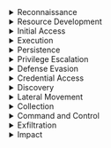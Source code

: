 <details><summary>Reconnaissance</summary>
  
---

<details><summary>T1595 – Active Scanning</summary>

<br>

1. High-volume connection attempts (port scanning)

```spl
index=bro sourcetype=corelight_conn
| stats dc(id.resp_p) as ports_scanned, count by id.orig_h
| where ports_scanned > 50 AND count > 100
```

2. Many TCP SYNs with no responses (S0 state)

```spl
index=bro sourcetype=corelight_conn
| where proto="tcp" AND state="S0"
| stats count by id.orig_h, id.resp_h
| where count > 20
```

3. Zeek notices for scanning behavior

```spl
index=bro sourcetype=corelight_notice
| search note="SCAN::Port_Scan"
| stats count by src
```

</details>

<details><summary>T1593 – Search Open Technical Databases (OSINT)</summary>

<br>

1. Outbound DNS queries to OSINT sites

```spl
index=bro sourcetype=corelight_dns
| search query IN ("*.whois.com", "*.shodan.io", "*.censys.io")
| stats count by orig_h, query
```

2. HTTP requests to recon tools

```spl
index=bro sourcetype=corelight_http
| search host IN ("shodan.io", "censys.io", "intelx.io")
| stats count by id.orig_h, host, uri
```

3. SSL connections to public certificate search sites

```spl
index=bro sourcetype=corelight_ssl
| search server_name IN ("*.crt.sh", "*.censys.io")
| stats count by id.orig_h, server_name
```

</details>

<details><summary>T1592 – Gather Victim Host Information</summary>

<br>

1. SMB enumeration of shares or host info

```spl
index=bro sourcetype=corelight_smb
| search smb_cmd="SMB::TREE_CONNECT" OR smb_cmd="SMB::QUERY_INFORMATION"
| stats count by id.orig_h, id.resp_h, smb_cmd
```

2. RPC or WMI behavior (port 135)

```spl
index=bro sourcetype=corelight_conn
| where id.resp_p=135 AND proto="tcp"
| stats count by id.orig_h, id.resp_h
```

3. Kerberos TGS requests to many systems

```spl
index=bro sourcetype=corelight_kerberos
| where request_type="TGS_REQ"
| stats dc(id.resp_h) as host_count by id.orig_h
| where host_count > 5
```

</details>

<details><summary>T1598 – Gather Victim Network Information</summary>

<br>

1. ICMP echo requests (ping sweep)

```spl
index=bro sourcetype=corelight_icmp
| where icmp_type=8
| stats count by id.orig_h, id.resp_h
| where count > 20
```

2. Unusual DNS query types (ANY, TXT)

```spl
index=bro sourcetype=corelight_dns
| where qtype_name IN ("TXT", "ANY")
| stats count by orig_h, query, qtype_name
```

3. Access to infrastructure ports (SNMP, Syslog, Telnet)

```spl
index=bro sourcetype=corelight_conn
| where id.resp_p IN (161, 162, 514, 23)
| stats count by id.orig_h, id.resp_h, id.resp_p
```
</details>
</details>

<details><summary>Resource Development</summary>
  
---

><details><summary>T1584 - Compromise Infrastructure</summary>
>
><br>
>
>1. Multiple Domains Resolve to the same IP.
>```spl
>index=central_summary source=summary_dns_with_answers 
>| stats dc(query) as domain_count by answer 
>| where domain_count > 10 
>```
>2. Rare JA3 and JA3S TLS Fingerprints
>```spl
>index=central_summary source=summary_ssl 
>| stats count by ja3, ja3s, dest_ip 
>| where count < 5 
>```
>3. Unusual HTTP Hosts or Repeating POSTS Requests
>```spl
>index=bro sourcetype=corelight_http 
>| search method=POST 
>| stats count by src_ip, dest_ip, host_header, uri, user_agent 
>| where count > 20 
>```
>4. High Volume, Long-Lived Peer-to-Peer Connections
>```spl
>index=bro sourcetype=corelight_conn 
>| search duration > 300 
>| stats count by src_ip, dest_ip, duration, service 
>| where count > 20 
>```
></details>
</details>

<details><summary>Initial Access</summary>
  
---

<details><summary><strong>T1190 – Exploit Public-Facing Application</strong></summary>

<br>

1. **HTTP 500–599 Errors on External Apps**

```spl
index=bro sourcetype=corelight_http
| where status>=500 AND status<600
| stats count by id.orig_h, uri, status
| sort -count
```

2. **Suspicious POST Requests to Unknown URIs**

```spl
index=bro sourcetype=corelight_http method=POST
| where uri!="*" AND uri!="/"
| stats count by id.orig_h, uri
| where count > 20
```

3. **High Data POSTs to External Apps**

```spl
index=bro sourcetype=corelight_http method=POST
| stats sum(resp_body_len) as data_sent count by id.orig_h, uri
| where data_sent>1000000
```
</details>

<details><summary><strong>T1078 – Valid Accounts</strong></summary>

<br>

1. **Successful Logins via RDP**

```spl
index=bro sourcetype=corelight_rdp
| stats count, avg(duration) as avg_duration by id.orig_h, id.resp_h
| where count > 0
```

2. **Successful SSH Connections**

```spl
index=bro sourcetype=corelight_ssh auth_success=true
| stats count by id.orig_h, id.resp_h
```

3. **SMB Logins Without Failures**

```spl
index=bro sourcetype=corelight_smb smb_cmd="SMB::SESSION_SETUP" smb_status="SUCCESS"
| stats count by id.orig_h, id.resp_h, user
```
</details>

<details><summary><strong>T1566 – Phishing</strong></summary>

<br>

1. **HTTP/S Download of Executable Attachments**

```spl
index=bro sourcetype=corelight_http
| search uri IN ("*.exe","*.scr","*.vbs","*.zip")
| stats count by id.orig_h, uri
```

2. **Email Attachment URLs (If SMTP Logging Exists)**

```spl
index=bro sourcetype=corelight_smtp
| search uri IN ("*.exe","*.zip","*.scr")
| stats count by id.orig_h, uri
```

3. **Suspicious HTTP POST to Rare Domains**

```spl
index=bro sourcetype=corelight_http method=POST
| stats dc(uri) as uri_count by id.orig_h, dest
| where uri_count=1 AND dest!="trusted.domain"
```
</details>

<details><summary><strong>T1199 – Trusted Relationship</strong></summary>

<br>

1. **Inbound VPN-Like UDP Traffic**

```spl
index=bro sourcetype=corelight_conn
| where proto="udp" AND id.resp_p IN (1194, 500, 4500)
| stats sum(orig_bytes) as bytes count by id.orig_h, id.resp_h
| where count>0
```

2. **External TLS Sessions Into Perimeter**

```spl
index=bro sourcetype=corelight_ssl
| where id.orig_h NOT IN ("10.0.0.0/8", "192.168.0.0/16", "172.16.0.0/12")
| stats count by id.orig_h, id.resp_h, server_name
```

3. **Inbound RDP From External Networks**

```spl
index=bro sourcetype=corelight_conn service="rdp"
| where id.orig_h NOT IN ("10.0.0.0/8", "192.168.0.0/16", "172.16.0.0/12")
| stats count by id.orig_h, id.resp_h
```
</details>

<details><summary><strong>T1133 – External Remote Services</strong></summary>

<br>

1. **Inbound RDP Connections from External IPs**

```spl
index=bro sourcetype=corelight_conn
| where service="rdp" AND id.orig_h NOT IN ("10.0.0.0/8","192.168.0.0/16","172.16.0.0/12")
| stats count by id.orig_h, id.resp_h, duration
```

2. **Inbound SSH Sessions from External IPs**

```spl
index=bro sourcetype=corelight_conn
| where service="ssh" AND id.orig_h NOT IN ("10.0.0.0/8","192.168.0.0/16","172.16.0.0/12")
| stats count by id.orig_h, id.resp_h
```

3. **External Access to SMB from Outside**

```spl
index=bro sourcetype=corelight_conn
| where service="smb" AND id.orig_h NOT IN ("10.0.0.0/8","192.168.0.0/16","172.16.0.0/12")
| stats count by id.orig_h, id.resp_h
```

4. **VPN-Like UDP Traffic (e.g., IPsec 500/4500)**

```spl
index=bro sourcetype=corelight_conn
| where proto="udp" AND id.resp_p IN (500,4500)
| stats sum(orig_bytes) as total_bytes, count by id.orig_h, id.resp_h
| where total_bytes > 1000000
```
5. **Remote Admin Ports (22,3389,5985,5986) From External**
```spl
index=bro sourcetype=corelight_conn
| where id.resp_p IN (22,3389,5985,5986)
  AND id.orig_h NOT IN ("10.0.0.0/8","192.168.0.0/16","172.16.0.0/12")
| stats count by id.orig_h, id.resp_h, id.resp_p
```
6. **Long-Lived Connections from External**
```spl
index=bro sourcetype=corelight_conn
| where id.orig_h NOT IN ("10.0.0.0/8","192.168.0.0/16","172.16.0.0/12")
  AND duration > 600
| stats duration, orig_bytes, resp_bytes by id.orig_h, id.resp_h, service
```
</details>
</details>

<details><summary>Execution</summary>
  
---

><details><summary>T1047 - Windows Management Instrumentation</summary>
>  
><br>
>
>- TCP port 135 (RPC/DCOM)
>- High ephemeral port usage after initial bind.
>- Paired host activity (e.g., lateral movement from one internal host to another)
>- Since WMI itself doesn't leave deep footprints in network logs, combining this with host EDR telemetry or Sysmon logs (Event ID 5861) is ideal.
>
>1. Detects RPC/DCOM connections to TCP port 135 — typical of remote WMI execution.
>```spl
>index=bro sourcetype=corelight_conn
>| where id.resp_p=135 AND proto="tcp"
>| stats count, sum(orig_bytes) as bytes_out, sum(resp_bytes) as bytes_in by id.orig_h, id.resp_h
>| sort -count
>```
>
>2. Looks for excessive RPC endpoint usage, which may indicate scripted or automated WMI use.
>```spl
>index=bro sourcetype=corelight_conn
>| where id.resp_p=135 OR id.resp_p=1024 OR id.resp_p=1025 OR id.resp_p > 1024
>| stats count by id.orig_h, id.resp_h, id.resp_p
>| where count > 20
>```
>
>3. Direct detection of known RPC interfaces associated with WMI — if rpc.log is enabled.
>```spl
>index=bro sourcetype=corelight_rpc
>| search ruid IN ("WINMGMT", "WMI", "epmapper")
>| stats count by id.orig_h, id.resp_h, ruid
>```
>
>4. Looks for short-lived, low-data RPC connections — a pattern typical of remote WMI use.
>```spl
>index=bro sourcetype=corelight_conn
>| where id.resp_p=135 AND service!="http" AND service!="ftp"
>| stats count by id.orig_h, id.resp_h, duration, orig_bytes, resp_bytes
>| where duration < 10 AND orig_bytes < 1000 AND resp_bytes < 1000
>```
></details>

</details>

<details><summary>Persistence</summary>
  
---

><details><summary>T1136 - Create Account</summary>
>
><br>
>
>1. Kerberos AS-REQ or TGS-REQ from Previously Unknown Username A newly created domain account may trigger initial Kerberos activity.
>```spl
>index=bro sourcetype=corelight_kerberos
>| stats earliest(_time) as first_seen by client
>| where first_seen >= relative_time(now(), "-1d@d")
>```
>2. LDAP Activity Indicating Account Creation.
>```spl
>index=bro sourcetype=corelight_ldap
>| search query IN ("userPrincipalName", "objectClass=user", "sAMAccountName")
>| stats count by id.orig_h, base_dn, query, result, _time
>```
>3. Suspicious File Access to SAM Hive.
>```spl
>index=bro sourcetype=corelight_smb_files
>| search filename="\\windows\\system32\\config\\sam"
>| stats count by id.orig_h, id.resp_h, filename, action, _time
>```
></details>

><details><summary>T1505 - Server Software Component</summary>
>
><br>
>
>1. Web shells often receive commands via POST.
>```spl
>index=bro sourcetype=corelight_http 
>| search method=POST
>| search uri IN ("*.php*", "*.aspx*", "*.jsp*", "*cmd*", "*eval*", "*shell*")
>| stats count by id.orig_h, id.resp_h, uri, user_agent, method, status_code, _time
>```
>2. Look for indicators in query strings or URIs.
>```spl
>index=bro sourcetype=corelight_http
>| search uri IN ("*cmd=*", "*exec*", "*eval*", "*shell*", "*.php", "*.asp", "*.jsp")
>| stats count by id.orig_h, id.resp_h, uri, user_agent, referrer, status_code, _time
>```
>3. Web shells are often uploaded through file upload features.
>```spl
>index=bro sourcetype=corelight_http 
>| search method=POST uri IN ("*/upload*", "*/admin*", "*/file*", "*.php*", "*.asp*")
>| stats count by id.orig_h, id.resp_h, uri, user_agent, status_code, content_type, _time
>```
>4. Newly Seen Files in Webroot (e.g., .php or .jsp)
>```spl
>index=bro sourcetype=corelight_files 
>| search filename IN ("*.php", "*.jsp", "*.asp", "*.aspx")
>| stats count by id.orig_h, id.resp_h, filename, mime_type, seen_bytes, _time
>```
>5. SMB File Writes to Webroot (If logs available)
>```spl
>index=bro sourcetype=corelight_smb_files 
>| search filename IN ("*.php", "*.asp", "*.jsp") AND action="WRITE"
>| stats count by id.orig_h, id.resp_h, filename, action, _time
>```
>6. Large response sizes from small POSTs (Shell response)
>```spl
>index=bro sourcetype=corelight_http
>| eval ratio=response_body_len/request_body_len 
>| where method="POST" AND ratio > 10
>| stats count by id.orig_h, id.resp_h, uri, user_agent, ratio, _time
>```
></details>
</details>

<details><summary>Privilege Escalation</summary>
  
---

<details><summary>T1548 – Abuse Elevation Control Mechanism</summary>

<br>

1. RPC or DCOM traffic over privileged admin ports

```spl
index=bro sourcetype=corelight_conn
| where id.resp_p IN (135, 445, 5985, 5986)
| stats count by id.orig_h, id.resp_h, id.resp_p
| where count > 10
```

2. RDP sessions combined with admin share access

```spl
index=bro sourcetype=corelight_conn OR sourcetype=corelight_smb
| eval rdp=service="rdp", admin_access=(path IN ("ADMIN$", "C$"))
| stats count by id.orig_h, rdp, admin_access
| where rdp=1 AND admin_access=1
```

3. WMI queries to admin shares or privileged hosts

```spl
index=bro sourcetype=corelight_conn
| where id.resp_p=135 OR service="smb"
| stats count by id.orig_h, id.resp_h, service
| where count > 5
```

</details>

<details><summary>T1055 – Process Injection</summary>

*(Note: network detection here is indirect—watch for tool downloads or RPC commands)*

<br>

1. Tools commonly used for process injection downloaded over HTTP

```spl
index=bro sourcetype=corelight_http
| search uri IN ("*mimikatz*","*powersploit*","*meterpreter*")
| stats count by id.orig_h, uri
```

2. Executable transfers via SMB

```spl
index=bro sourcetype=corelight_files
| search filename IN ("*.exe","*.dll","*.sys")
| stats count by id.orig_h, id.resp_h, filename
```

3. DCOM/RPC sessions with small data transfers (possible remote execution)

```spl
index=bro sourcetype=corelight_conn
| where id.resp_p=135 AND orig_bytes<1000 AND resp_bytes<1000
| stats count by id.orig_h, id.resp_h
```

</details>

<details><summary>T1134 – Access Token Manipulation</summary>

*(Host-level mostly, but monitor network behavior with impersonated sessions)*

<br>

1. New SMB sessions with different user context

```spl
index=bro sourcetype=corelight_smb
| stats dc(user) as distinct_users by id.orig_h, id.resp_h
| where distinct_users > 1
```

2. RDP sessions switching user accounts

```spl
index=bro sourcetype=corelight_rdp
| stats dc(user) as distinct_users by id.orig_h, id.resp_h
| where distinct_users > 1
```

3. Multiple Kerberos ticket requests across services

```spl
index=bro sourcetype=corelight_kerberos
| stats dc(request_type) as ticket_types by id.orig_h
| where ticket_types > 1
```

</details>

<details><summary>T1548.002 – Bypass User Account Control</summary>

*(Network artifacts are weak, but you can monitor related behaviors)*

<br>

1. Download of UAC bypass tools

```spl
index=bro sourcetype=corelight_http
| search uri IN ("*uacme*","*tater*","*elevator*")
| stats count by id.orig_h, uri
```

2. DCOM/RPC with frequent callbacks

```spl
index=bro sourcetype=corelight_conn
| where id.resp_p=135 AND duration < 10
| stats count by id.orig_h, id.resp_h
```

3. SMB access to system folders or admin shares

```spl
index=bro sourcetype=corelight_smb
| search path IN ("C$","ADMIN$")
| stats count by id.orig_h, path
```

</details>

</details>

<details><summary>Defense Evasion</summary>
  
---

><details><summary>T1070 - Indicator Removal</summary>
>  
><br>
>  
>1. Look for file deletion or renaming over SMB shares.
>```spl
>index=bro sourcetype=corelight_files OR sourcetype=corelight_smb_files
>| where action IN ("SMB::DELETE", "SMB::RENAME") OR (seen="F" AND fuid!="-" AND is_orig=true)
>| stats count by id.orig_h, id.resp_h, name, action
>```
>
>2. Look for connections to admin SMB shares, common when scripts or remote access tools are used for cleanup.
>```spl
>index=bro sourcetype=corelight_smb
>| search path IN ("ADMIN$", "C$", "D$", "IPC$")
>| stats count by id.orig_h, id.resp_h, path, user
>```
>
>3. Look for short duration RDP connections. Short bursts of RDP can indicate someone quickly connecting just to clean up.
>```spl
>index=bro sourcetype=corelight_rdp
>| stats count, avg(duration) as avg_duration by id.orig_h, id.resp_h
>| where count > 3 AND avg_duration < 60
>```
>
>4. Detect the downloads of cleanup tools (sdelete, wevtutil, etc.)
>```spl
>index=bro sourcetype=corelight_http
>| search uri IN ("*sdelete*", "*wevtutil*", "*clear_event*", "*wipe*", "*rm.exe*", "*del.exe*")
>| stats count by uri, id.orig_h, id.resp_h, user_agent
>```
>
>5. Detect suspicious SMB file transfers including executables.
>
>```spl
>index=bro sourcetype=corelight_files
>| where mime_type="application/x-dosexec"
>| stats count by id.orig_h, id.resp_h, filename, fuid
>```
>
>6. Find bulk SMB file transfers followed by deletions.
>
>```spl
>index=bro sourcetype=corelight_smb_files
>| stats count(eval(action="SMB::WRITE")) as writes, count(eval(action="SMB::DELETE")) as deletes by id.orig_h, id.resp_h
>| where writes > 10 AND deletes > 5
>```
></details>
>
><details><summary>T1564 - Hide Artifacts</summary>
>  
><br>
>  
>1. Detect unusual Port Usage for Known Protocols.
>```spl
>index=bro sourcetype=corelight_conn
>| eval unusual_port=( (service="http" AND id.resp_p!=80) OR (service="https" AND id.resp_p!=443) )
>| where unusual_port
>| stats count by id.orig_h, id.resp_h, service, id.resp_p
>```
>
>2. Detect suspicious TLS Without SNI (Server Name Indication)
>```spl
>index=bro sourcetype=corelight_ssl
>| where isnull(server_name)
>| stats count by id.orig_h, id.resp_h
>```
>
>3. Detect HTTP with Suspicious User-Agents or Missing Headers
>```spl
>index=bro sourcetype=corelight_http
>| search user_agent="-" OR user_agent="curl*" OR user_agent="python*" OR user_agent="powershell*"
>| stats count by id.orig_h, id.resp_h, user_agent
>```
>
>4. Detect abnormal File Transfers in HTTP with Mismatched MIME Types.
>```spl
>index=bro sourcetype=corelight_http
>| where mime_type!="application/octet-stream" AND uri matches ".exe|.zip|.bin|.dll"
>| stats count by id.orig_h, uri, mime_type
>```
>
>5. Detect covert Channels in DNS (e.g., Data Hidden in Queries).
>```spl
>index=bro sourcetype=corelight_dns
>| where length(query) > 100 OR query matches ".*[0-9a-f]{30,}.*"
>| stats count by id.orig_h, query
>```
>
>6. Detect large Amounts of Encrypted Data Sent Outbound.
>```spl
>index=bro sourcetype=corelight_conn
>| where proto="tcp" AND service IN ("ssl", "https")
>| stats sum(orig_bytes) as sent_bytes by id.orig_h, id.resp_h
>| where sent_bytes > 500000
>```
></details>
</details>

<details><summary>Credential Access</summary>
  
---

><details><summary>T1003 - OS Credential Dumping</summary>
>  
><br>
>
>- Most of these will require host logs for verification.
>1. Detects direct or indirect download of known credential dumping tools via HTTP.
>```spl
>index=bro sourcetype=corelight_http
>| search uri IN ("*mimikatz*", "*procdump*", "*lsass*", "*pwdump*", "*.ps1")
>| stats count by id.orig_h, id.resp_h, uri, user_agent
>```
>
>2. Detect suspicious files transfered via SMB or HTTP. Credential dump files often have .dmp, .bin, or are zipped/encoded.
>```spl
>index=bro sourcetype=corelight_files
>| search filename IN ("*lsass*", "*dump*", "*.dmp", "*.zip", "*.ps1", "*.bin")
>| stats count by id.orig_h, id.resp_h, filename, mime_type
>```
>
>3. Detect dump files being copied or staged for exfil — over 10MB is a red flag.
>```spl
>index=bro sourcetype=corelight_smb_files
>| where action="SMB::WRITE"
>| stats sum(size) as total_bytes, count by id.orig_h, id.resp_h, name
>| where total_bytes > 10000000
>| sort -total_bytes
>```
>
>4. Short, frequent RDP sessions — may be used to quickly run tools like Mimikatz.
>```spl
>index=bro sourcetype=corelight_rdp
>| stats count, avg(duration) as avg_duration by id.orig_h, id.resp_h
>| where count > 3 AND avg_duration < 60
>```
>
>5. Detect dumping SAM/SYSTEM/SECURITY hives remotely may be visible as file access.
>```spl
>index=bro sourcetype=corelight_smb_files
>| search name IN ("*\\system32\\config\\sam", "*\\system32\\config\\system", "*\\config\\security")
>| stats count by id.orig_h, id.resp_h, name
>```
></details>
>
><details><summary>T1110 - Brute Force</summary>
>  
><br>
>  
>1. Detects repeated failed authentication attempts over SMB.
>```spl
>index=bro sourcetype=corelight_smb
>| where smb_cmd="SMB::SESSION_SETUP" AND smb_status!="SUCCESS"
>| stats count by id.orig_h, id.resp_h, user
>| where count > 10
>| sort -count
>```
>
>2. Excessive RDP attempts with short duration may indicate brute-force behavior.
>```spl
>index=bro sourcetype=corelight_rdp
>| stats count, avg(duration) by id.orig_h, id.resp_h
>| where count > 10 AND avg(duration) < 10
>| sort -count
>```
>
>3. Looks for excessive failed SSH logins — common in brute-force scenarios.
>```spl
>index=bro sourcetype=corelight_ssh
>| stats count by id.orig_h, id.resp_h, auth_success
>| where auth_success=false AND count > 10
>```
>
>4. If Corelight's notice.log is enabled, this flags any password guessing or brute-force detections.
>```spl
>index=bro sourcetype=corelight_notice
>| search note IN ("SSH::Password_Guessing", "SMB::Brute_Force", "RDP::Brute_Force")
>| stats count by src, dst, note
>| where count > 5
>```
>5. Identifies a source trying many different hosts — indicative of broad brute-force scanning.
>```spl
>index=bro sourcetype=corelight_conn
>| where service IN ("ssh", "rdp", "smb")
>| stats dc(id.resp_h) as unique_targets, count by id.orig_h
>| where unique_targets > 5 AND count > 20
>```
>6. FTP brute-force is less common today, but still worth monitoring.
>```spl
>index=bro sourcetype=corelight_ftp
>| where reply_code >= 400
>| stats count by id.orig_h, id.resp_h, user
>| where count > 10
>```
></details>

</details>

<details><summary>Discovery</summary>
  
---

><details><summary>T1033 - System Owner & User Discovery</summary>
>
><br>
>
>1. Detect access to SMB IPC$ and ADMIN$ shares (User/Session Probing).
>```spl
>index=bro sourcetype=corelight_smb
>| search path IN ("IPC$", "ADMIN$")
>| stats count by id.orig_h, id.resp_h, path, user
>```
>
>2. WMI queries over RPC (TCP 135) often used to gather system and user info.
>```spl
>index=bro sourcetype=corelight_conn
>| where id.resp_p=135 AND proto="tcp"
>| stats count by id.orig_h, id.resp_h
>| where count > 5
>```
>
>3. Brief RDP logins could be used just to list users/sessions.
>```spl
>index=bro sourcetype=corelight_rdp
>| stats count, avg(duration) as avg_duration by id.orig_h, id.resp_h
>| where count > 3 AND avg_duration < 60
>```
>
>4. Detect kerberos AS-REQ without TGT request (User Probing). Indicates probing for users without actually requesting tickets (Kerberoasting-related discovery).
>```spl
>index=bro sourcetype=corelight_kerberos
>| where request_type="AS_REQ" AND isnull(ticket_id)
>| stats count by id.orig_h, id.resp_h, client, service
>```
>
>5. A single host reaching many others over user-relevant services — may indicate discovery activity.
>```spl
>index=bro sourcetype=corelight_conn
>| where service IN ("smb", "rdp", "rpc")
>| stats dc(id.resp_h) as unique_targets by id.orig_h
>| where unique_targets > 5
>```
></details>
>
><details><summary>T1069 - Permission Groups Discovery</summary>
>
><br>
>
>1. 
>```spl
>index=bro sourcetype=corelight_ldap
>| search base_dn="CN=Users*" OR base_dn="CN=Groups*" OR query IN ("memberOf", "primaryGroupID")
>| stats count by id.orig_h, base_dn, query, result, _time
>```
>2. Suspicious enumeration may cause high volumes of TGS-REQ to services like ldap, cifs, krbtgt, etc.
>```spl
>index=bro sourcetype=corelight_kerberos
>| search service IN ("ldap", "krbtgt", "cifs")
>| stats count by id.orig_h, id.resp_h, client, service, request_type, _time
>```
>3. Common during domain reconnaissance
>```spl
>index=bro sourcetype=corelight_dns 
>| search query IN ("_ldap._tcp.*", "_kerberos._tcp.*", "*dc._msdcs*")
>| stats count by id.orig_h, query, qtype_name, _time
>```
>4. These shares are often accessed during domain enumeration or GPO gathering.
>```spl
>index=bro sourcetype=corelight_smb_mapping
>| search path IN ("\\*\\SYSVOL", "\\*\\NETLOGON")
>| stats count by id.orig_h, id.resp_h, path, share_type, _time
>```
>5. Look for one IP performing a lot of queries.
>```spl
>index=bro sourcetype=corelight_ldap OR sourcetype=corelight_kerberos
>| stats count by id.orig_h, sourcetype, _time
>| where count > 100
>```
>6. Movement of Suspicious Files via SMB
>```spl
>index=zeek sourcetype=zeek_smb_files
>| search filename IN ("\\windows\\system32\\config\\sam", "\\windows\\system32\\config\\system")
>| stats count by id.orig_h, id.resp_h, filename, action, _time
>```
>7. Find High Volume SMB Mapping Commands
>```spl
>index=zeek sourcetype=zeek_smb_mapping
>| stats count by id.orig_h, id.resp_h, path, share_type, _time
>```
></details>
>
><details><summary>T1082 - System Information Discovery</summary>
>  
><br>
>  
>1. 
>```spl
>
>```
>
>2. 
>```spl
>
>```
>
>3. 
>```spl
>
>```
>
>4. 
>```spl
>
>```
></details>

</details>

<details><summary>Lateral Movement</summary>
  
---

<details><summary>T1021 – Remote Services</summary>

<br>

1. SMB session access across internal hosts

```spl
index=bro sourcetype=corelight_smb
| stats count by id.orig_h, id.resp_h, user
| where count > 5
```

2. RDP sessions with multiple internal destinations

```spl
index=bro sourcetype=corelight_rdp
| stats dc(id.resp_h) as targets, count by id.orig_h
| where targets > 1 AND count > 5
```

3. SSH connections between internal systems

```spl
index=bro sourcetype=corelight_ssh auth_success=true
| stats count by id.orig_h, id.resp_h
| where count > 3
```

</details>

<details><summary>T1021.001 – Remote Services: SMB/Windows Admin Shares</summary>

<br>

1. Writes to admin shares on multiple hosts

```spl
index=bro sourcetype=corelight_smb_files
| stats count(eval(action="SMB::WRITE")) as writes by id.orig_h, id.resp_h
| where writes > 10
```

2. SMB TREE\_CONNECT followed by WRITE or DELETE

```spl
index=bro sourcetype=corelight_smb
| stats count(eval(smb_cmd="SMB::TREE_CONNECT")) as connects, count(eval(action="SMB::WRITE")) as writes by id.orig_h, id.resp_h
| where connects > 1 AND writes > 1
```

</details>

<details><summary>T1021.002 – Remote Services: SMB/Windows Admin Shares</summary>

<br>

1. SMB DELETE actions across multiple hosts

```spl
index=bro sourcetype=corelight_smb_files
| stats count(eval(action="SMB::DELETE")) as deletes by id.orig_h, id.resp_h
| where deletes > 5
```

2. Enumeration of ADMIN\$, C\$, IPC\$ shares across hosts

```spl
index=bro sourcetype=corelight_smb
| search path IN ("ADMIN$","C$","IPC$")
| stats dc(id.resp_h) as hosts_accessed by id.orig_h
| where hosts_accessed > 1
```

</details>

<details><summary>T1021.004 – Remote Services: SSH</summary>

<br>

1. Successful SSH connections to multiple hosts

```spl
index=bro sourcetype=corelight_ssh auth_success=true
| stats dc(id.resp_h) as targets by id.orig_h
| where targets > 2
```

2. Frequent short SSH sessions between internal systems

```spl
index=bro sourcetype=corelight_ssh
| stats count(avg(duration)) as avg_duration by id.orig_h, id.resp_h
| where count > 5 AND avg_duration < 30
```

</details>

<details><summary>T1021.005 – Remote Services: VNC</summary>

<br>

1. VNC sessions detected (usually TCP ports 5900–5902)

```spl
index=bro sourcetype=corelight_conn
| where id.resp_p IN (5900,5901,5902)
| stats count by id.orig_h, id.resp_h, id.resp_p
```

2. Multiple VNC connections from same origin

```spl
index=bro sourcetype=corelight_conn
| where id.resp_p IN (5900,5901,5902)
| stats dc(id.resp_h) as targets by id.orig_h
| where targets > 1
```

</details>

<details><summary>T1021.006 – Remote Services: RDP</summary>

<br>

1. RDP sessions to various internal hosts

```spl
index=bro sourcetype=corelight_rdp
| stats dc(id.resp_h) as hosts_accessed by id.orig_h
| where hosts_accessed > 1
```

2. RDP sessions with rapid logins (suspicious)

```spl
index=bro sourcetype=corelight_rdp
| stats count, avg(duration) as avg_duration by id.orig_h, id.resp_h
| where count > 5 AND avg_duration < 30
```

</details>

<details><summary>T1570 – Lateral Tool Transfer</summary>

<br>

1. Transfers of executables via SMB

```spl
index=bro sourcetype=corelight_smb_files
| search mime_type="application/x-dosexec"
| stats count by id.orig_h, id.resp_h, filename
```

2. Downloads of tools (e.g., psexec) via HTTP

```spl
index=bro sourcetype=corelight_http
| search uri IN ("*psexec*","*winexe*","*plink*")
| stats count by id.orig_h, uri
```

</details>
</details>

<details><summary>Collection</summary>
  
---

><details><summary>T1560 - Archive Collected Data</summary>
>  
><br>
>  
>1. 
>```spl
>
>```
>
>2. 
>```spl
>
>```
>
>3. 
>```spl
>
>```
>
>4. 
>```spl
>
>```
></details>

</details>

<details><summary>Command and Control</summary>
  
---

<details><summary>T1071 – Application Layer Protocol</summary>

<br>

1. HTTP POST traffic to uncommon domains

```spl
index=bro sourcetype=corelight_http method=POST
| stats count sum(resp_body_len) as total_bytes by id.orig_h, dest
| where count > 10 AND total_bytes > 100000
```

2. HTTPS connections with large data exchanges

```spl
index=bro sourcetype=corelight_ssl
| stats sum(orig_bytes) as sent sum(resp_bytes) as received count by id.orig_h, id.resp_h, server_name
| where sent > 500000
```

3. Custom protocols on high-numbered TCP ports

```spl
index=bro sourcetype=corelight_conn
| where id.resp_p > 1024 AND service="unknown"
| stats count,sum(orig_bytes) by id.orig_h, id.resp_h, id.resp_p
| where count > 5
```

</details>

<details><summary>T1071.001 – Web Protocols (HTTP/S)</summary>

<br>

1. Frequent POSTs to rare URIs

```spl
index=bro sourcetype=corelight_http method=POST
| stats dc(uri) as uri_count by id.orig_h, dest
| where uri_count > 5
```

2. Low-traffic HTTPS sessions (likely beacons)

```spl
index=bro sourcetype=corelight_ssl
| stats count avg(orig_bytes) by id.orig_h, id.resp_h
| where count > 20 AND avg(orig_bytes) < 1000
```

3. HTTP User-Agent anomalies

```spl
index=bro sourcetype=corelight_http
| where user_agent IN ("python*", "curl*", "wget*")
| stats count by id.orig_h, user_agent, uri
```

</details>

<details><summary>T1071.002 – File Transfer Protocols (FTP, SFTP)</summary>

<br>

1. FTP transfers with uncommon credentials

```spl
index=bro sourcetype=corelight_ftp
| stats count by id.orig_h, id.resp_h, user
| where count > 5
```

2. SFTP usage on non-standard ports

```spl
index=bro sourcetype=corelight_conn
| where service="sftp" AND id.resp_p!=22
| stats count by id.orig_h, id.resp_h, id.resp_p
```

3. FTP sessions with significant file size

```spl
index=bro sourcetype=corelight_ftp
| stats sum(bytes) as total_bytes by id.orig_h, id.resp_h
| where total_bytes > 1000000
```

</details>

<details><summary>T1071.003 – Mail Protocols</summary>

<br>

1. Outgoing SMTP with large attachments

```spl
index=bro sourcetype=corelight_smtp
| stats sum(bytes) as total_bytes count by id.orig_h, rcpt
| where total_bytes > 500000
```

2. SMTP to rare external domains

```spl
index=bro sourcetype=corelight_smtp
| stats count by id.orig_h, dest_domain
| where dest_domain NOT IN ("trusted.com","myorg.com")
```

</details>

<details><summary>T1071.004 – DNS</summary>

<br>

1. DNS queries with unusually long subdomains

```spl
index=bro sourcetype=corelight_dns
| where len(query)>100
| stats count by orig_h, query
```

2. High-frequency DNS lookups to same domain

```spl
index=bro sourcetype=corelight_dns
| stats count by orig_h, query
| where count > 50
```

3. TXT DNS responses with large payloads

```spl
index=bro sourcetype=corelight_dns
| where qtype_name="TXT" AND response_length>200
| stats count by orig_h, query
```

</details>

<details><summary>T1071.005 – Protocol Tunneling</summary>

<br>

1. High-volume traffic on uncommon TCP ports

```spl
index=bro sourcetype=corelight_conn
| where id.resp_p>2000 AND service="unknown"
| stats sum(orig_bytes) as bytes count by id.orig_h, id.resp_h, id.resp_p
| where bytes>1000000
```

2. UDP tunneling patterns (constant large datagrams)

```spl
index=bro sourcetype=corelight_conn
| where proto="udp"
| stats avg(orig_bytes) as avg_out, count by id.orig_h, id.resp_h, id.resp_p
| where avg_out>1000 AND count>100
```

</details>

<details><summary>T1572 – Protocol Impersonation</summary>

<br>

1. HTTPS on non-standard ports

```spl
index=bro sourcetype=corelight_ssl
| where id.resp_p NOT IN (443, 8443)
| stats count by id.orig_h, id.resp_h, id.resp_p
```

2. HTTP traffic on ports other than 80 or 8080

```spl
index=bro sourcetype=corelight_http
| where id.resp_p NOT IN (80,8080)
| stats count by id.orig_h, id.resp_h, id.resp_p
```

3. TLS sessions with missing SNI

```spl
index=bro sourcetype=corelight_ssl
| where isnull(server_name)
| stats count by id.orig_h, id.resp_h
```

</details>
</details>

<details><summary>Exfiltration</summary>
  
---

><details><summary>T1041 - Exfiltration Over C2</summary>
>
><br>
>
>- T1041 often looks like normal traffic—combine these queries with known threat intel or baseline analysis.
>- Look for patterns like regular beacons, unusual data sizes, or traffic to newly registered domains.
>
><br>
>
>1. Detects DNS queries with unusually long domain names, which may be used for exfiltration.
>```spl
>index=bro sourcetype=corelight_dns
>| where length(query) > 100
>| stats count avg(length(query)) by query, orig_h, resp_h
>| where count > 10
>| sort -count
>```
>
>2. Flags hosts repeatedly querying the same domain, which might be tunneling data.
>```spl
>index=bro sourcetype=corelight_dns
>| stats count by orig_h, resp_h, query
>| where count > 100
>| sort -count
>```
>
>3. Detects excessive outbound HTTP POST traffic, which can indicate exfiltration via web.
>```spl
>index=bro sourcetype=corelight_http method=POST
>| stats count avg(resp_body_len) sum(resp_body_len) by orig_h, uri
>| where sum(resp_body_len) > 100000
>| sort -sum(resp_body_len)
>```
>
>4. Finds sessions that last too long and transfer large amounts of data.
>```spl
>index=bro sourcetype=corelight_conn
>| where proto="tcp" AND duration > 300
>| stats count sum(orig_bytes) sum(resp_bytes) by orig_h, resp_h, service
>| where sum(orig_bytes) > 1000000
>| sort -sum(orig_bytes)
>```
>
>5. Detect SSL/TLS Sessions With Anomalous Data Volumes.
>```spl
>index=bro sourcetype=corelight_ssl
>| stats count sum(orig_bytes) sum(resp_bytes) by id.orig_h, id.resp_h, server_name
>| where sum(orig_bytes) > 500000
>| sort -sum(orig_bytes)
>```
></details>

<details><summary>T1041 – Exfiltration Over Command and Control Channel</summary>

<br>

1. HTTP POST to external domains with large data volumes

```spl
index=bro sourcetype=corelight_http method=POST
| stats count sum(resp_body_len) as total_bytes by id.orig_h, dest
| where total_bytes > 1000000
```

2. HTTPS sessions with significant outbound traffic

```spl
index=bro sourcetype=corelight_ssl
| stats sum(orig_bytes) as sent sum(resp_bytes) as received count by id.orig_h, id.resp_h, server_name
| where sent > 500000
```

3. DNS queries with long subdomains (potential DNS tunneling)

```spl
index=bro sourcetype=corelight_dns
| where len(query) > 100
| stats count by orig_h, query
| where count > 20
```

4. Frequent small DNS TXT queries (data encoding)

```spl
index=bro sourcetype=corelight_dns
| where qtype_name="TXT"
| stats count by orig_h, query
| where count > 50
```

</details>

<details><summary>T1020 – Automated Exfiltration</summary>

<br>

1. Scheduled large file transfers via SMB

```spl
index=bro sourcetype=corelight_smb_files action="SMB::WRITE"
| stats sum(size) as total_bytes by id.orig_h, id.resp_h, date_mday
| where total_bytes > 100000000
```

2. Repeated daily SMB write patterns

```spl
index=bro sourcetype=corelight_smb_files action="SMB::WRITE"
| timechart span=1d sum(size) as daily_bytes by id.orig_h
| where daily_bytes > 50000000
```

3. Multiple FTP sessions with high data volume

```spl
index=bro sourcetype=corelight_ftp
| stats sum(bytes) as total_bytes, count by id.orig_h, id.resp_h
| where total_bytes > 5000000
```

</details>

<details><summary>T1537 – Transfer Data to Cloud Account (Commonly Web Services)</summary>

<br>

1. HTTPS uploads to unknown cloud endpoints
```spl
index=bro sourcetype=corelight_http method=POST
| where dest NOT IN ("trusted-cloud1.com","trusted-cloud2.com")
| stats sum(resp_body_len) as total_bytes by id.orig_h, dest
| where total_bytes > 500000
```
2. SSL sessions to AWS, Azure, or GCP subdomains
```spl
index=bro sourcetype=corelight_ssl
| search server_name IN ("*.amazonaws.com","*.blob.core.windows.net","*.cloud.google.com")
| stats count sum(orig_bytes) as sent by id.orig_h, server_name
```
3. Frequent TLS connections to S3 or storage endpoints
```spl
index=bro sourcetype=corelight_ssl
| search server_name IN ("*.s3.amazonaws.com","*.storage.googleapis.com")
| stats count by id.orig_h, server_name
| where count > 5
```
</details>
</details>

<details><summary>Impact</summary>
  
---

<details><summary>T1486 – Data Encrypted for Impact</summary>

<br>

1. Sudden spike in SMB write and delete actions
```spl
index=bro sourcetype=corelight_smb_files
| stats count(eval(action="SMB::WRITE")) as writes, count(eval(action="SMB::DELETE")) as deletes by id.orig_h, id.resp_h
| where writes > 100 AND deletes > 50
```
2. SMB writes followed by file renames or unusual extensions
```spl
index=bro sourcetype=corelight_smb_files
| where filename IN ("*.locked", "*.encrypted", "*.crypt", "*.enc")
| stats count by id.orig_h, id.resp_h, filename
```
3. Sharp increase in file modification across shares
```spl
index=bro sourcetype=corelight_smb_files
| timechart span=10m count by id.orig_h
```
</details>

<details><summary>T1490 – Inhibit System Recovery</summary>

<br>

1. File deletes in recovery or backup directories via SMB
```spl
index=bro sourcetype=corelight_smb_files
| search action="SMB::DELETE"
| where path IN ("*/System Volume Information/*", "*/backup/*", "*/Recovery/*")
| stats count by id.orig_h, id.resp_h, path
```
2. Delete or access to shadow copies over SMB
```spl
index=bro sourcetype=corelight_smb_files
| search filename IN ("vssadmin.exe", "wbadmin.exe", "*shadow*")
| stats count by id.orig_h, filename
```
</details>

<details><summary>T1485 – Data Destruction</summary>

<br>

1. High-volume file deletions via SMB
```spl
index=bro sourcetype=corelight_smb_files
| where action="SMB::DELETE"
| stats count by id.orig_h, id.resp_h
| where count > 100
```
2. Deletion of specific file types (e.g., .doc, .xls)
```spl
index=bro sourcetype=corelight_smb_files
| where action="SMB::DELETE" AND filename IN ("*.doc", "*.xls", "*.pdf")
| stats count by id.orig_h, filename
```
3. Pattern of write → delete to same path
```spl
index=bro sourcetype=corelight_smb_files
| stats count(eval(action="SMB::WRITE")) as writes, count(eval(action="SMB::DELETE")) as deletes by id.orig_h, id.resp_h
| where writes > 0 AND deletes > 0
```
</details>

<details><summary>T1491 – Defacement</summary>

<br>

1. Web server uploads to index or homepage files
```spl
index=bro sourcetype=corelight_http method=POST
| search uri IN ("/index.html", "/index.php", "/home.html")
| stats count by id.orig_h, uri
```
2. HTTP POST to web directories with script extensions
```spl
index=bro sourcetype=corelight_http method=POST
| where uri IN ("*.php", "*.jsp", "*.aspx")
| stats count by id.orig_h, uri
```
3. Web shell or script file written via SMB
```spl
index=bro sourcetype=corelight_smb_files
| where filename IN ("*.php", "*.asp", "*.jsp")
| stats count by id.orig_h, id.resp_h, filename
```
</details>

<details><summary>T1499 – Endpoint Denial of Service</summary>

<br>

1. Repeated SMB sessions with maxed-out connections
```spl
index=bro sourcetype=corelight_conn
| where service="smb"
| stats count by id.orig_h, id.resp_h
| where count > 100
```
2. Large-volume UDP floods (e.g., DNS, NTP, SSDP)
```spl
index=bro sourcetype=corelight_conn
| where proto="udp" AND id.resp_p IN (53, 123, 1900)
| stats sum(orig_bytes) as total_bytes by id.orig_h, id.resp_h
| where total_bytes > 10000000
```
3. TCP SYN floods without handshake completion
```spl
index=bro sourcetype=corelight_conn
| where proto="tcp" AND state="S0"
| stats count by id.orig_h, id.resp_h
| where count > 100
```
</details>

<details><summary>T1498 – Network Denial of Service</summary>

<br>

1. ICMP floods to internal infrastructure
```spl
index=bro sourcetype=corelight_icmp
| where icmp_type=8
| stats count by id.orig_h, id.resp_h
| where count > 100
```
2. High-rate TCP SYNs to specific service
```spl
index=bro sourcetype=corelight_conn
| where proto="tcp" AND state="S0"
| stats count by id.orig_h, id.resp_h, id.resp_p
| where count > 200
```
3. Large bandwidth UDP flows to single target
```spl
index=bro sourcetype=corelight_conn
| where proto="udp"
| stats sum(orig_bytes) as bytes_sent by id.orig_h, id.resp_h
| where bytes_sent > 10000000
```
</details>
</details>
